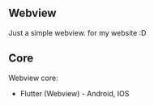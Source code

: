 ## Webview

Just a simple webview. for my website :D

## Core

Webview core:

- Flutter (Webview) - Android, IOS
